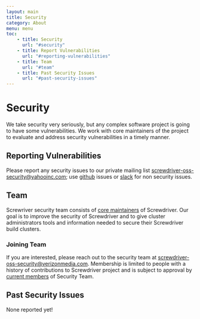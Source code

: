 ```yaml
---
layout: main
title: Security
category: About
menu: menu
toc:
    - title: Security
      url: "#security"
    - title: Report Vulnerabilities
      url: "#reporting-vulnerabilities"
    - title: Team
      url: "#team"
    - title: Past Security Issues
      url: "#past-security-issues"
---
```

# Security

We take security very seriously, but any complex software project is going to have some vulnerabilities. We work with core maintainers of the project to evaluate and address security vulnerabilities in a timely manner.


## Reporting Vulnerabilities

Please report any security issues to our private mailing list <screwdriver-oss-security@yahooinc.com>; use [github](./support#github) issues or [slack](./support#slack) for non security issues.


## Team

Screwriver security team consists of [core maintainers](https://github.com/orgs/screwdriver-cd/teams/security) of Screwdriver. Our goal is to improve the security of Screwdriver and to give cluster administrators tools and information needed to secure their Screwdriver build clusters.

### Joining Team

If you are interested, please reach out to the security team at <screwdriver-oss-security@verizonmedia.com>. Membership is limited to people with a history of contributions to Screwdriver project and is subject to approval by [current members](https://github.com/orgs/screwdriver-cd/teams/security) of Security Team.

## Past Security Issues

None reported yet!
